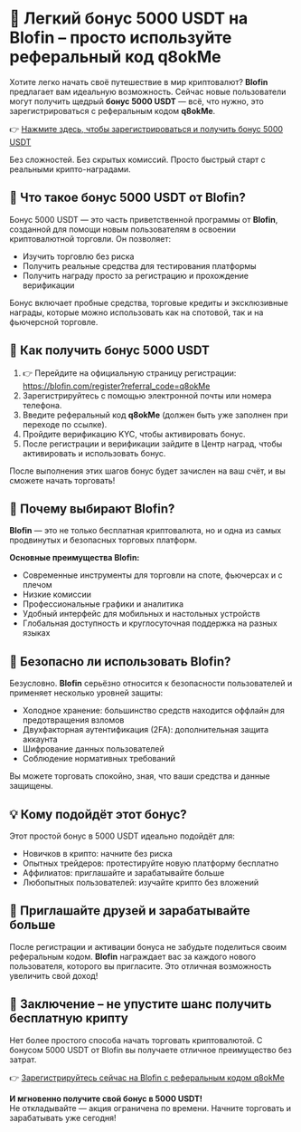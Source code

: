 <h1>💸 Легкий бонус 5000 USDT на Blofin – просто используйте реферальный код <strong>q8okMe</strong></h1>
  <p>Хотите легко начать своё путешествие в мир криптовалют? <strong>Blofin</strong> предлагает вам идеальную возможность. Сейчас новые пользователи могут получить щедрый <strong>бонус 5000 USDT</strong> — всё, что нужно, это зарегистрироваться с реферальным кодом <strong>q8okMe</strong>.</p>
  <p>👉 <a href="https://blofin.com/register?referral_code=q8okMe" target="_blank">Нажмите здесь, чтобы зарегистрироваться и получить бонус 5000 USDT</a></p>
  <p>Без сложностей. Без скрытых комиссий. Просто быстрый старт с реальными крипто-наградами.</p>



  <h2>🎁 Что такое бонус 5000 USDT от Blofin?</h2>
  <p>Бонус 5000 USDT — это часть приветственной программы от <strong>Blofin</strong>, созданной для помощи новым пользователям в освоении криптовалютной торговли. Он позволяет:</p>
  <ul>
    <li>Изучить торговлю без риска</li>
    <li>Получить реальные средства для тестирования платформы</li>
    <li>Получить награду просто за регистрацию и прохождение верификации</li>
  </ul>
  <p>Бонус включает пробные средства, торговые кредиты и эксклюзивные награды, которые можно использовать как на спотовой, так и на фьючерсной торговле.</p>



  <h2>📝 Как получить бонус 5000 USDT</h2>
  <ol>
    <li>👉 Перейдите на официальную страницу регистрации: <br><a href="https://blofin.com/register?referral_code=q8okMe" target="_blank">https://blofin.com/register?referral_code=q8okMe</a></li>
    <li>Зарегистрируйтесь с помощью электронной почты или номера телефона.</li>
    <li>Введите реферальный код <strong>q8okMe</strong> (должен быть уже заполнен при переходе по ссылке).</li>
    <li>Пройдите верификацию KYC, чтобы активировать бонус.</li>
    <li>После регистрации и верификации зайдите в Центр наград, чтобы активировать и использовать бонус.</li>
  </ol>
  <p>После выполнения этих шагов бонус будет зачислен на ваш счёт, и вы сможете начать торговать!</p>



  <h2>🚀 Почему выбирают Blofin?</h2>
  <p><strong>Blofin</strong> — это не только бесплатная криптовалюта, но и одна из самых продвинутых и безопасных торговых платформ.</p>
  <strong>Основные преимущества Blofin:</strong>
  <ul>
    <li>Современные инструменты для торговли на споте, фьючерсах и с плечом</li>
    <li>Низкие комиссии</li>
    <li>Профессиональные графики и аналитика</li>
    <li>Удобный интерфейс для мобильных и настольных устройств</li>
    <li>Глобальная доступность и круглосуточная поддержка на разных языках</li>
  </ul>



  <h2>🔐 Безопасно ли использовать Blofin?</h2>
  <p>Безусловно. <strong>Blofin</strong> серьёзно относится к безопасности пользователей и применяет несколько уровней защиты:</p>
  <ul>
    <li>Холодное хранение: большинство средств находится оффлайн для предотвращения взломов</li>
    <li>Двухфакторная аутентификация (2FA): дополнительная защита аккаунта</li>
    <li>Шифрование данных пользователей</li>
    <li>Соблюдение нормативных требований</li>
  </ul>
  <p>Вы можете торговать спокойно, зная, что ваши средства и данные защищены.</p>


  <h2>💡 Кому подойдёт этот бонус?</h2>
  <p>Этот простой бонус в 5000 USDT идеально подойдёт для:</p>
  <ul>
    <li>Новичков в крипто: начните без риска</li>
    <li>Опытных трейдеров: протестируйте новую платформу бесплатно</li>
    <li>Аффилиатов: приглашайте и зарабатывайте больше</li>
    <li>Любопытных пользователей: изучайте крипто без вложений</li>
  </ul>


  <h2>🔁 Приглашайте друзей и зарабатывайте больше</h2>
  <p>После регистрации и активации бонуса не забудьте поделиться своим реферальным кодом. <strong>Blofin</strong> награждает вас за каждого нового пользователя, которого вы пригласите. Это отличная возможность увеличить свой доход!</p>



  <h2>📢 Заключение – не упустите шанс получить бесплатную крипту</h2>
  <p>Нет более простого способа начать торговать криптовалютой. С бонусом 5000 USDT от Blofin вы получаете отличное преимущество без затрат.</p>
  <p>👉 <a href="https://blofin.com/register?referral_code=q8okMe" target="_blank">Зарегистрируйтесь сейчас на Blofin с реферальным кодом q8okMe</a></p>
  <p><strong>И мгновенно получите свой бонус в 5000 USDT!</strong><br>
  Не откладывайте — акция ограничена по времени. Начните торговать и зарабатывать уже сегодня!</p>
</body>
</html>
